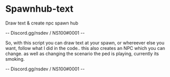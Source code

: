 # Spawnhub-text
Draw text &amp; create npc spawn hub

-- Discord.gg/nsdev / NS100#0001 --



So, with this script you can draw text at your spawn, or whereever else you want, follow what I did in the code.. this also creates an NPC which you can change. as well as changing the scenario the ped is playing, currently its smoking. 



-- Discord.gg/nsdev / NS100#0001 --

